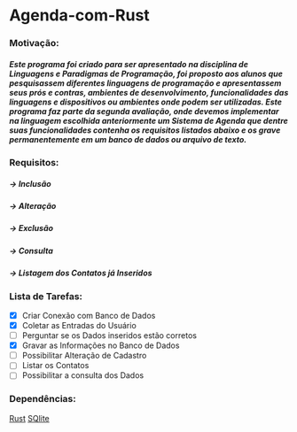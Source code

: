 # Agenda-com-Rust
### Motivação:
##### Este programa foi criado para ser apresentado na disciplina de _Linguagens e Paradigmas de Programação_, foi proposto aos alunos que pesquisassem diferentes linguagens de programação e apresentassem seus prós e contras, ambientes de desenvolvimento, funcionalidades das linguagens e dispositivos ou ambientes onde podem ser utilizadas. Este programa faz parte da segunda avaliação, onde devemos implementar na linguagem escolhida anteriormente um Sistema de Agenda que dentre suas funcionalidades contenha os requisitos listados abaixo e os grave permanentemente em um banco de dados ou arquivo de texto.

### Requisitos:
##### -> Inclusão
##### -> Alteração
##### -> Exclusão
##### -> Consulta
##### -> Listagem dos Contatos já Inseridos

### Lista de Tarefas:
- [x] Criar Conexão com Banco de Dados
- [x] Coletar as Entradas do Usuário
- [ ] Perguntar se os Dados inseridos estão corretos
- [x] Gravar as Informações no Banco de Dados
- [ ]  Possibilitar Alteração de Cadastro
- [ ] Listar os Contatos
- [ ] Possibilitar a consulta dos Dados

### Dependências:
[Rust](https://www.rust-lang.org/pt-BR/)
[SQlite](https://sqlite.org/index.html)
